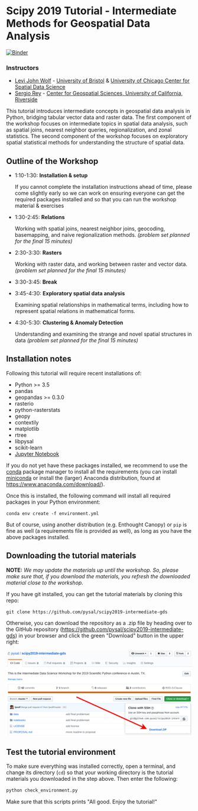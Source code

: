 # Scipy 2019 Tutorial - Intermediate Methods for Geospatial Data Analysis

[![Binder](https://mybinder.org/badge.svg)](https://mybinder.org/v2/gh/pysal/scipy2019-intermediate-gds/master)

### Instructors

- [Levi John Wolf](https://ljwolf.org) - [University of Bristol](http://www.bristol.ac.uk/geography/levi-j-wolf/overview.html) & [University of Chicago Center for Spatial Data Science](https://spatial.uchicago.edu/directory/levi-john-wolf-phd)
- [Sergio Rey](https://sergerey.org/) - [Center for Geospatial Sciences, University of California, Riverside](http://spatial.ucr.edu/peopleRey.html)


This tutorial introduces intermediate concepts in geospatial data analysis in Python, bridging tabular vector data and raster data. The first component of the workshop focuses on intermediate topics in spatial data analysis, such as spatial joins, nearest neighbor queries, regionalization, and zonal statistics. The second component of the workshop focuses on exploratory spatial statistical methods for understanding the structure of spatial data. 

## Outline of the Workshop

- 1:10-1:30: **Installation & setup**

  If you cannot complete the installation instructions ahead of time, please come slightly early so we can work on ensuring everyone can get the required packages installed and so that you can run the workshop material & exercises

- 1:30-2:45: **Relations**

    Working with spatial joins, nearest neighbor joins, geocoding, basemapping, and naive regionalization methods. *(problem set planned for the final 15 minutes)*

- 2:30-3:30: **Rasters**

    Working with raster data, and working between raster and vector data.  *(problem set planned for the final 15 minutes)*

- 3:30-3:45: **Break** 

- 3:45-4:30: **Exploratory spatial data analysis**

  Examining spatial relationships in mathematical terms, including how to represent spatial relations in mathematical forms. 

- 4:30-5:30: **Clustering & Anomaly Detection**

    Understanding and examining the strange and novel spatial structures in data *(problem set planned for the final 15 minutes)*

## Installation notes

Following this tutorial will require recent installations of:

- Python >= 3.5 
- pandas
- geopandas >= 0.3.0
- rasterio
- python-rasterstats
- geopy
- contextily
- matplotlib
- rtree
- libpysal
- scikit-learn
- [Jupyter Notebook](http://jupyter.org)

If you do not yet have these packages installed, we recommend to use the [conda](http://conda.pydata.org/docs/intro.html) package manager to install all the requirements 
(you can install [miniconda](http://conda.pydata.org/miniconda.html) or install the (larger) Anaconda
distribution, found at https://www.anaconda.com/download/).

Once this is installed, the following command will install all required packages in your Python environment:

```
conda env create -f environment.yml
```

But of course, using another distribution (e.g. Enthought Canopy) or ``pip`` is fine as well (a requirements file is provided as well), as long as you have the above packages installed.


## Downloading the tutorial materials

**NOTE:** *We may update the materials up until the workshop. So, please make sure that, if you download the materials, you refresh the downloaded material close to the workshop.*

If you have git installed, you can get the tutorial materials by cloning this repo:

    git clone https://github.com/pysal/scipy2019-intermediate-gds

Otherwise, you can download the repository as a .zip file by heading over
to the GitHub repository (https://github.com/pysal/scipy2019-intermediate-gds) in
your browser and click the green "Download" button in the upper right:

![](download.png)

## Test the tutorial environment

To make sure everything was installed correctly, open a terminal, and change its directory (`cd`) so that your working directory is the tutorial materials you downloaded in the step above. Then enter the following:

```sh
python check_environment.py
```

Make sure that this scripts prints "All good. Enjoy the tutorial!"

